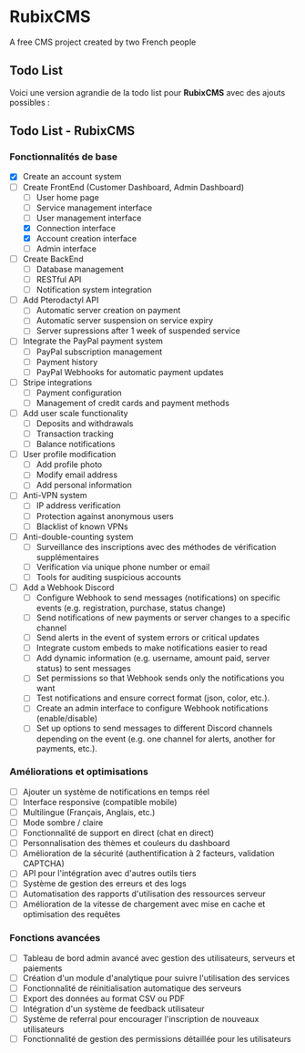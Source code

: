 # RubixCMS
A free CMS project created by two French people

## Todo List
Voici une version agrandie de la todo list pour **RubixCMS** avec des ajouts possibles :

## Todo List - RubixCMS

### Fonctionnalités de base
- [x] Create an account system
- [ ] Create FrontEnd (Customer Dashboard, Admin Dashboard)
  - [ ] User home page
  - [ ] Service management interface
  - [ ] User management interface
  - [x] Connection interface
  - [x] Account creation interface
  - [ ] Admin interface
- [ ] Create BackEnd
  - [ ] Database management
  - [ ] RESTful API
  - [ ] Notification system integration
- [ ] Add Pterodactyl API
  - [ ] Automatic server creation on payment
  - [ ] Automatic server suspension on service expiry
  - [ ] Server supressions after 1 week of suspended service
- [ ] Integrate the PayPal payment system
  - [ ] PayPal subscription management
  - [ ] Payment history
  - [ ] PayPal Webhooks for automatic payment updates
- [ ] Stripe integrations
  - [ ] Payment configuration
  - [ ] Management of credit cards and payment methods
- [ ] Add user scale functionality
  - [ ] Deposits and withdrawals
  - [ ] Transaction tracking
  - [ ] Balance notifications
- [ ] User profile modification
  - [ ] Add profile photo
  - [ ] Modify email address
  - [ ] Add personal information
- [ ] Anti-VPN system
  - [ ] IP address verification
  - [ ] Protection against anonymous users
  - [ ] Blacklist of known VPNs
- [ ] Anti-double-counting system
  - [ ] Surveillance des inscriptions avec des méthodes de vérification supplémentaires
  - [ ] Verification via unique phone number or email
  - [ ] Tools for auditing suspicious accounts
- [ ] Add a Webhook Discord
  - [ ] Configure Webhook to send messages (notifications) on specific events (e.g. registration, purchase, status change)
  - [ ] Send notifications of new payments or server changes to a specific channel
  - [ ] Send alerts in the event of system errors or critical updates
  - [ ] Integrate custom embeds to make notifications easier to read
  - [ ] Add dynamic information (e.g. username, amount paid, server status) to sent messages
  - [ ] Set permissions so that Webhook sends only the notifications you want
  - [ ] Test notifications and ensure correct format (json, color, etc.).
  - [ ] Create an admin interface to configure Webhook notifications (enable/disable)
  - [ ] Set up options to send messages to different Discord channels depending on the event (e.g. one channel for alerts, another for payments, etc.).

### Améliorations et optimisations
- [ ] Ajouter un système de notifications en temps réel
- [ ] Interface responsive (compatible mobile)
- [ ] Multilingue (Français, Anglais, etc.)
- [ ] Mode sombre / claire
- [ ] Fonctionnalité de support en direct (chat en direct)
- [ ] Personnalisation des thèmes et couleurs du dashboard
- [ ] Amélioration de la sécurité (authentification à 2 facteurs, validation CAPTCHA)
- [ ] API pour l'intégration avec d'autres outils tiers
- [ ] Système de gestion des erreurs et des logs
- [ ] Automatisation des rapports d'utilisation des ressources serveur
- [ ] Amélioration de la vitesse de chargement avec mise en cache et optimisation des requêtes

### Fonctions avancées
- [ ] Tableau de bord admin avancé avec gestion des utilisateurs, serveurs et paiements
- [ ] Création d'un module d'analytique pour suivre l'utilisation des services
- [ ] Fonctionnalité de réinitialisation automatique des serveurs
- [ ] Export des données au format CSV ou PDF
- [ ] Intégration d'un système de feedback utilisateur
- [ ] Système de referral pour encourager l'inscription de nouveaux utilisateurs
- [ ] Fonctionnalité de gestion des permissions détaillée pour les utilisateurs
